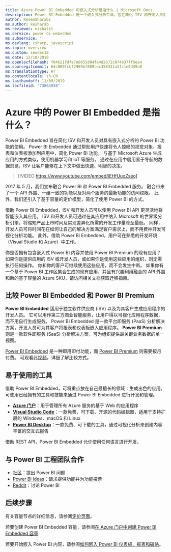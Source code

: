 ```yaml
---
title: Azure Power BI Embedded 和嵌入式分析是指什么 | Microsoft Docs
description: Power BI Embedded 是一个嵌入式分析工具，旨在简化 ISV 和开发人员对 Power BI 功能的使用，帮助他们快速将令人惊叹的视觉对象、报表和仪表板添加到自己的应用中。 了解如何使用 Power BI Embedded 嵌入式分析软件、嵌入式分析工具或嵌入式商业智能工具。
author: KesemSharabi
ms.author: kesharab
ms.reviewer: nishalit
ms.service: power-bi-embedded
ms.subservice: ''
ms.devlang: csharp, javascript
ms.topic: overview
ms.custom: seodec18
ms.date: 12/10/2018
ms.openlocfilehash: f04621fdfe7e6055d84fa4d2672c874837ff5ea4
ms.sourcegitcommit: 64c860fcbf2969bf089cec358331a1fc1e0d39a8
ms.translationtype: HT
ms.contentlocale: zh-CN
ms.lasthandoff: 11/09/2019
ms.locfileid: "73864938"
---
```

# <a name="what-is-power-bi-embedded-in-azure"></a>Azure 中的 Power BI Embedded 是指什么？

Power BI Embedded 旨在简化 ISV 和开发人员对具有嵌入式分析的 Power BI 功能的使用。 Power BI Embedded 通过帮助用户快速将令人惊叹的视觉对象、报表和仪表板添加到应用中，简化 Power BI 功能。 与基于 Microsoft Azure 生成应用的方式类似，使用机器学习和 IoT 等服务。 通过在应用中启用易于导航的数据浏览，ISV 让客户能够在上下文中做出快速、明智的决策。

> [!VIDEO https://www.youtube.com/embed/iEHfUuoZseo]

2017 年 5 月，我们宣布融合 Power BI 和 Power BI Embedded 服务。 融合带来了一个 API 外围、一组一致的功能以及对两个服务的最新功能的访问权限。 此外，我们还引入了基于容量的定价模型，简化了使用 Power BI 的方式。

借助 Power BI Embedded，ISV 和开发人员可以使用 Power BI API 更灵活地将智能嵌入其应用。 ISV 和开发人员可通过在其应用中纳入 Microsoft 的世界级分析引擎，将缩短产品上市时间及实现差异化所需的开发工作量降至最低。 同样，开发人员可将时间花在如何让自己的解决方案满足客户需求上，而不用费神开发可视化分析功能。 此外，借助 Power BI Embedded，用户可在熟悉的开发环境（Visual Studio 和 Azure）中工作。

你是否拥有包含嵌入式 Power BI 内容并使用 Power BI Premium 的现有应用？ 如果你是提供应用的 ISV 或开发人员，或如果你是使用这些应用的组织，则无需执行任何操作。 你和你的客户可继续使用这些应用，而不会发生中断。 如果你有一个基于 Power BI 工作区集合生成的现有应用，并且有兴趣利用融合的 API 外围和新的基于容量的 Azure SKU，请访问相关文档获取迁移指南。

## <a name="comparing-power-bi-embedded-with-power-bi-premium"></a>比较 Power BI Embedded 和 Power BI Premium

**Power BI Embedded** 适用于独立软件供应商 (ISV) 以及为其客户生成应用程序的开发人员。 它可以用作第三方商业智能服务，让用户得以可视化应用程序数据，而不用自行生成服务。 Power BI Embedded 是一款平台即服务 (PaaS) 分析解决方案，开发人员可为其客户将报表和仪表板嵌入应用程序。 **Power BI Premium** 则是一款软件即服务 (SaaS) 分析解决方案，可为组织提供最关键业务数据的单一视图。 

[Power BI Embedded](https://azure.microsoft.com/pricing/details/power-bi-embedded/) 是一种即用即付功能，而 [Power BI Premium](https://powerbi.microsoft.com/calculator/) 则需要按月付费。 可观看此[视频](https://www.youtube.com/watch?v=0y2oJikC6Xc&t=0s&list=PLv2BtOtLblH1dQPV49Ni12olDcUoW-GEl&index=3)，详细了解比较方式。

## <a name="easy-to-use-tools"></a>易于使用的工具

借助 Power BI Embedded，可将重点放在自己最擅长的领域：生成出色的应用。 可使用已经拥有的工具和技能来通过 Power BI Embedded 进行开发和管理。

* [**Azure 门户**](https://portal.azure.com/)：用于管理所有 Azure 服务的基于 Web 的应用程序
* [**Visual Studio Code**](https://code.visualstudio.com/docs)：一款免费、可下载、开源的代码编辑器，适用于支持扩展的 Windows、macOS 和 Linux
* [**Power BI Desktop**](https://powerbi.microsoft.com/desktop/)：一款免费、可下载的工具，通过可视化分析来创建内容丰富的交互式报告

借助 REST API，Power BI Embedded 允许使用任何语言进行开发。

## <a name="engage-with-the-power-bi-engineering-team"></a>与 Power BI 工程团队合作

* [社区](https://community.powerbi.com/)：提出 Power BI 问题
* [Power BI Ideas](https://ideas.powerbi.com)：请求提供功能并为功能投票
* [Reddit](https://www.reddit.com/r/PowerBI/)：讨论 Power BI

## <a name="next-steps"></a>后续步骤

有关容量节点的详细信息，请参阅[定价页面](https://azure.microsoft.com/pricing/details/power-bi-embedded/)。

若要创建 Power BI Embedded 容量，请参阅[在 Azure 门户中创建 Power BI Embedded 容量](azure-pbie-create-capacity.md)

若要开始嵌入 Power BI 内容，请参阅[如何嵌入 Power BI 仪表板、报表和磁贴](https://powerbi.microsoft.com/documentation/powerbi-developer-embedding-content/)。
